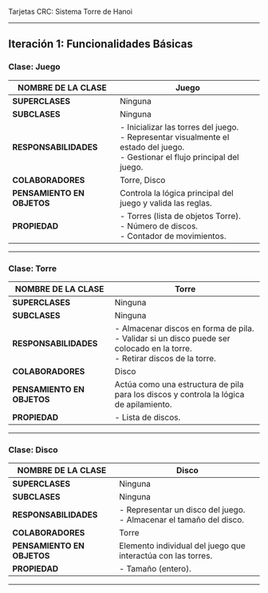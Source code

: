  Tarjetas CRC: Sistema Torre de Hanoi

---

## **Iteración 1: Funcionalidades Básicas**

### Clase: Juego
| **NOMBRE DE LA CLASE** | Juego                                  |
|-------------------------|----------------------------------------|
| **SUPERCLASES**        | Ninguna                               |
| **SUBCLASES**          | Ninguna                               |
| **RESPONSABILIDADES**  | - Inicializar las torres del juego. <br> - Representar visualmente el estado del juego. <br> - Gestionar el flujo principal del juego. |
| **COLABORADORES**      | Torre, Disco                          |
| **PENSAMIENTO EN OBJETOS** | Controla la lógica principal del juego y valida las reglas. |
| **PROPIEDAD**          | - Torres (lista de objetos Torre). <br> - Número de discos. <br> - Contador de movimientos. |

---

### Clase: Torre
| **NOMBRE DE LA CLASE** | Torre                                  |
|-------------------------|----------------------------------------|
| **SUPERCLASES**        | Ninguna                               |
| **SUBCLASES**          | Ninguna                               |
| **RESPONSABILIDADES**  | - Almacenar discos en forma de pila. <br> - Validar si un disco puede ser colocado en la torre. <br> - Retirar discos de la torre. |
| **COLABORADORES**      | Disco                                 |
| **PENSAMIENTO EN OBJETOS** | Actúa como una estructura de pila para los discos y controla la lógica de apilamiento. |
| **PROPIEDAD**          | - Lista de discos. |

---

### Clase: Disco
| **NOMBRE DE LA CLASE** | Disco                                  |
|-------------------------|----------------------------------------|
| **SUPERCLASES**        | Ninguna                               |
| **SUBCLASES**          | Ninguna                               |
| **RESPONSABILIDADES**  | - Representar un disco del juego. <br> - Almacenar el tamaño del disco. |
| **COLABORADORES**      | Torre                                 |
| **PENSAMIENTO EN OBJETOS** | Elemento individual del juego que interactúa con las torres. |
| **PROPIEDAD**          | - Tamaño (entero). |

---